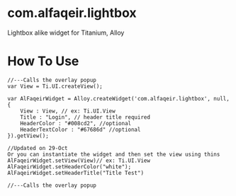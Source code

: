 # com.alfaqeir.lightbox
Lightbox alike widget for Titanium, Alloy


# How To Use

    //---Calls the overlay popup
    var View = Ti.UI.createView();

    var AlFaqeirWidget = Alloy.createWidget('com.alfaqeir.lightbox', null, {
        View : View, // ex: Ti.UI.View
        Title : "Login", // header title required 
        HeaderColor : "#008cd2", //optional
        HeaderTextColor : "#67686d" //optional
    }).getView();

    //Updated on 29-Oct
    Or you can instantiate the widget and then set the view using thins
    AlFaqeirWidget.setView(View)// ex: Ti.UI.View
    AlFaqeirWidget.setHeaderColor("white");
    AlFaqeirWidget.setHeaderTitle("Title Test")

    //---Calls the overlay popup
    
    
